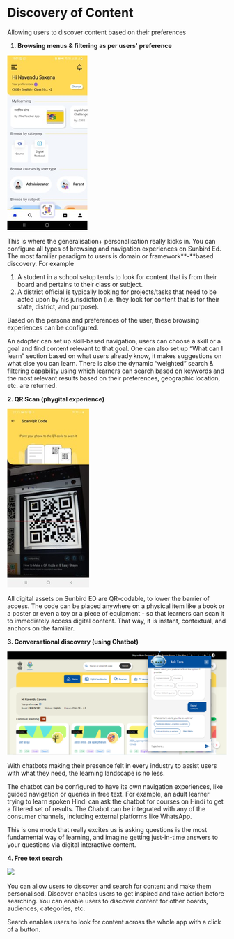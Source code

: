 # Discovery of Content

Allowing users to discover content based on their preferences

1. **Browsing menus & filtering as per users' preference**&#x20;

![](<../../../../.gitbook/assets/WhatsApp Image 2022-04-01 at 3.20.31 PM (1) (1).jpg>)

This is where the generalisation+ personalisation really kicks in. You can configure all types of browsing and navigation experiences on Sunbird Ed. The most familiar paradigm to users is domain or framework**-**based discovery. For example&#x20;

1. A student in a school setup tends to look for content that is from their board and pertains to their class or subject.&#x20;
2. A district official is typically looking for projects/tasks that need to be acted upon by his jurisdiction (i.e. they look for content that is for their state, district, and purpose).&#x20;

Based on the persona and preferences of the user, these browsing experiences can be configured.&#x20;

An adopter can set up skill-based navigation, users can choose a skill or a goal and find content relevant to that goal.  One can also set up “What can I learn” section based on what users already know, it makes suggestions on what else you can learn. There is also the dynamic “weighted” search & filtering capability using which learners can search based on keywords and the most relevant results based on their preferences, geographic location, etc. are returned.

**2. QR Scan (phygital experience)**&#x20;

![](<../../../../.gitbook/assets/Scan (2).jpg>)

All digital assets on Sunbird ED are QR-codable, to lower the barrier of access. The code can be placed anywhere on a physical item like a book or a poster or even a toy or a piece of equipment - so that learners can scan it to immediately access digital content. That way, it is instant, contextual, and anchors on the familiar.

**3. Conversational discovery (using Chatbot)**&#x20;

![Discovery using chatbot](<../../../../.gitbook/assets/Chatbot discovery.PNG>)

With chatbots making their presence felt in every industry to assist users with what they need, the learning landscape is no less.

The chatbot can be configured to have its own navigation experiences, like guided navigation or queries in free text. For example, an adult learner trying to learn spoken Hindi can ask the chatbot for courses on Hindi to get a filtered set of results. The Chabot can be integrated with any of the consumer channels, including external platforms like WhatsApp.

This is one mode that really excites us is asking questions is the most fundamental way of learning, and imagine getting just-in-time answers to your questions via digital interactive content.

**4. Free text search**&#x20;

![](<../../../../.gitbook/assets/Screenshot\_20220401-150135\_DIKSHA (1).jpg>)

You can allow users to discover and search for content and make them personalised. Discover enables users to get inspired and take action before searching. You can enable users to discover content for other boards, audiences, categories, etc.

Search enables users to look for content across the whole app with a click of a button.
